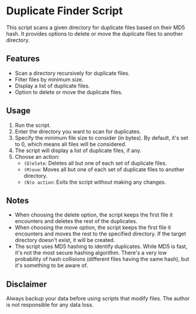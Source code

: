 # Duplicate Finder Script

This script scans a given directory for duplicate files based on their MD5 hash. It provides options to delete or move the duplicate files to another directory.

## Features

- Scan a directory recursively for duplicate files.
- Filter files by minimum size.
- Display a list of duplicate files.
- Option to delete or move the duplicate files.

## Usage

1. Run the script.
2. Enter the directory you want to scan for duplicates.
3. Specify the minimum file size to consider (in bytes). By default, it's set to 0, which means all files will be considered.
4. The script will display a list of duplicate files, if any.
5. Choose an action:
   - `(D)elete`: Deletes all but one of each set of duplicate files.
   - `(M)ove`: Moves all but one of each set of duplicate files to another directory.
   - `(N)o action`: Exits the script without making any changes.

## Notes

- When choosing the delete option, the script keeps the first file it encounters and deletes the rest of the duplicates.
- When choosing the move option, the script keeps the first file it encounters and moves the rest to the specified directory. If the target directory doesn't exist, it will be created.
- The script uses MD5 hashing to identify duplicates. While MD5 is fast, it's not the most secure hashing algorithm. There's a very low probability of hash collisions (different files having the same hash), but it's something to be aware of.


## Disclaimer

Always backup your data before using scripts that modify files. The author is not responsible for any data loss.

